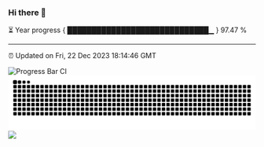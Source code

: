 ### Hi there 👋

⏳ Year progress { █████████████████████████████▁ } 97.47 %

---

⏰ Updated on Fri, 22 Dec 2023 18:14:46 GMT

![Progress Bar CI](https://github.com/liununu/liununu/workflows/Progress%20Bar%20CI/badge.svg)![](https://raw.githubusercontent.com/L1cardo/L1cardo/main/assets/github-contribution-grid-snake.svg)![](https://raw.githubusercontent.com/seesaws/seesaws/main/assets/github-contribution-grid-snake.svg)
